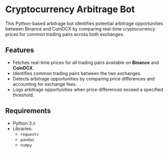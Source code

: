 # Cryptocurrency Arbitrage Bot

This Python-based arbitrage bot identifies potential arbitrage opportunities between Binance and CoinDCX by comparing real-time cryptocurrency prices for common trading pairs across both exchanges.

## Features

- Fetches real-time prices for all trading pairs available on **Binance** and **CoinDCX**.
- Identifies common trading pairs between the two exchanges.
- Detects arbitrage opportunities by comparing price differences and accounting for exchange fees.
- Logs arbitrage opportunities when price differences exceed a specified threshold.

## Requirements

- Python 3.x
- Libraries:
  - `requests`
  - `pandas`
  - `numpy`
